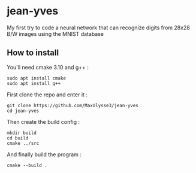 # jean-yves
My first try to code a neural network that can recognize digits from 28x28 B/W images using the MNIST database

## How to install

You'll need cmake 3.10 and g++ :
```
sudo apt install cmake
sudo apt install g++
```
First clone the repo and enter it :
```
git clone https://github.com/MaxUlysse3/jean-yves
cd jean-yves
```
Then create the build config :
```
mkdir build
cd build
cmake ../src
```
And finally build the program :
```
cmake --build .
```

